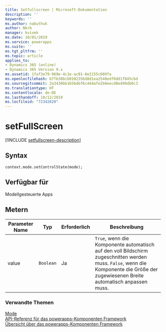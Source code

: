 ```yaml
---
title: Setfullscreen | Microsoft-Dokumentation
description: ''
keywords: ''
ms.author: nabuthuk
author: Nkrb
manager: kvivek
ms.date: 10/01/2019
ms.service: powerapps
ms.suite: ''
ms.tgt_pltfrm: ''
ms.topic: article
applies_to:
- Dynamics 365 (online)
- Dynamics 365 Version 9.x
ms.assetid: 1faf3e79-969e-4c1e-ac01-8e2155c609fa
ms.openlocfilehash: b7fb38bcb0102356d8d1ea2540edf0dd1f845cbd
ms.sourcegitcommit: 2a3430bb1b56dbf6c444afe2b8eecd0e499db0c3
ms.translationtype: HT
ms.contentlocale: de-DE
ms.lasthandoff: 10/12/2019
ms.locfileid: "72342620"
---
```

# <a name="setfullscreen"></a>setFullScreen

[!INCLUDE [setfullscreen-description](includes/setfullscreen-description.md)]

## <a name="syntax"></a>Syntax

`context.mode.setControlState(mode);`

## <a name="available-for"></a>Verfügbar für 

Modellgesteuerte Apps

## <a name="parameters"></a>Metern

| Parameter Name|Typ|Erforderlich|Beschreibung|
| ------------- |----|--------|-----------|
|value|`Boolean`|Ja|`True`, wenn die Komponente automatisch auf den voll Bildschirm zugeschnitten werden muss. `False`, wenn die Komponente die Größe der zugewiesenen Breite automatisch anpassen muss.|


### <a name="related-topics"></a>Verwandte Themen

[Mode](../mode.md)<br/>
[API-Referenz für das powerapps-Komponenten Framework](../../reference/index.md)<br/>
[Übersicht über das powerapps-Komponenten Framework](../../overview.md)